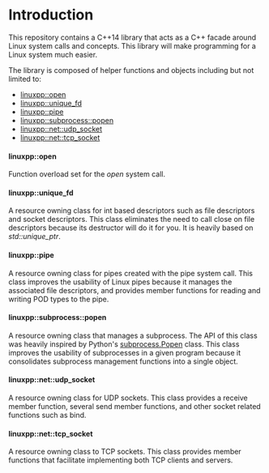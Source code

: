 # Introduction

This repository contains a C++14 library that acts as a C++ facade
around Linux system calls and concepts.  This library will make
programming for a Linux system much easier.

The library is composed of helper functions and objects including but
not limited to:

- [linuxpp::open](include/liblinuxpp/open.hpp)
- [linuxpp::unique_fd](include/liblinuxpp/unique_fd.hpp)
- [linuxpp::pipe](include/liblinuxpp/pipe.hpp)
- [linuxpp::subprocess::popen](include/liblinuxpp/subprocess/popen.hpp)
- [linuxpp::net::udp_socket](include/liblinuxpp/net/udp_socket.hpp)
- [linuxpp::net::tcp_socket](include/liblinuxpp/net/tcp_socket.hpp)

#### linuxpp::open

Function overload set for the _open_ system call.

#### linuxpp::unique_fd

A resource owning class for int based descriptors such as file
descriptors and socket descriptors.  This class eliminates the need to
call close on file descriptors because its destructor will do it for
you.  It is heavily based on _std::unique_ptr_.

#### linuxpp::pipe

A resource owning class for pipes created with the pipe system call.
This class improves the usability of Linux pipes because it manages
the associated file descriptors, and provides member functions for
reading and writing POD types to the pipe.

#### linuxpp::subprocess::popen

A resource owning class that manages a subprocess.  The API of this
class was heavily inspired by Python's
[subprocess.Popen](https://docs.python.org/2/library/subprocess.html#subprocess.Popen)
class.  This class improves the usability of subprocesses in a given
program because it consolidates subprocess management functions into a
single object.

#### linuxpp::net::udp_socket

A resource owning class for UDP sockets.  This class provides a
receive member function, several send member functions, and other
socket related functions such as bind.

#### linuxpp::net::tcp_socket

A resource owning class to TCP sockets.  This class provides member
functions that facilitate implementing both TCP clients and servers.

